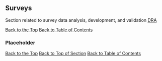 ## <a name="surveys"></a> Surveys
Section related to survey data analysis, development, and validation [DRA](http://www.fcps.net/administration/departments/data)

[Back to the Top](#top)  [Back to Table of Contents](#analyticsStandardsTOC)

### <a name=""></a> Placeholder

[Back to the Top](#top) [Back to Top of Section](#surveys) [Back to Table of Contents](#analyticsStandardsTOC)





